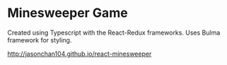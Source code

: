 # Minesweeper Game
Created using Typescript with the React-Redux frameworks. Uses Bulma framework for styling.

http://jasonchan104.github.io/react-minesweeper
